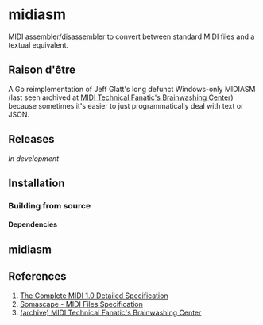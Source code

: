 # midiasm

MIDI assembler/disassembler to convert between standard MIDI files and a textual equivalent.

## Raison d'être

A Go reimplementation of Jeff Glatt's long defunct Windows-only MIDIASM (last seen archived at [MIDI Technical Fanatic's Brainwashing Center](http://midi.teragonaudio.com)) because sometimes it's easier to just programmatically deal with text or JSON.

## Releases

*In development*

## Installation

### Building from source

#### Dependencies

## midiasm

## References

1. [The Complete MIDI 1.0 Detailed Specification](https://www.midi.org/specifications/item/the-midi-1-0-specification)
2. [Somascape - MIDI Files Specification](http://www.somascape.org/midi/tech/mfile.html)
3. [(archive) MIDI Technical Fanatic's Brainwashing Center](http://midi.teragonaudio.com)






